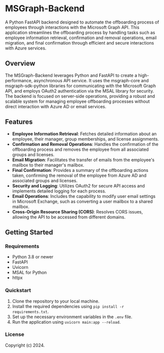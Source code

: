 # MSGraph-Backend

A Python FastAPI backend designed to automate the offboarding process of employees through interactions with the Microsoft Graph API. This application streamlines the offboarding process by handling tasks such as employee information retrieval, confirmation and removal operations, email migration, and final confirmation through efficient and secure interactions with Azure services.

## Overview

The MSGraph-Backend leverages Python and FastAPI to create a high-performance, asynchronous API service. It uses the msgraph-core and msgraph-sdk-python libraries for communicating with the Microsoft Graph API, and employs OAuth2 authentication via the MSAL library for security. The backend is focused on server-side operations, providing a robust and scalable system for managing employee offboarding processes without direct interaction with Azure AD or email services.

## Features

- **Employee Information Retrieval**: Fetches detailed information about an employee, their manager, group memberships, and license assignments.
- **Confirmation and Removal Operations**: Handles the confirmation of the offboarding process and removes the employee from all associated groups and licenses.
- **Email Migration**: Facilitates the transfer of emails from the employee's mailbox to their manager's mailbox.
- **Final Confirmation**: Provides a summary of the offboarding actions taken, confirming the removal of the employee from Azure AD and associated groups and licenses.
- **Security and Logging**: Utilizes OAuth2 for secure API access and implements detailed logging for each process.
- **Email Operations**: Includes the capability to modify user email settings in Microsoft Exchange, such as converting a user mailbox to a shared mailbox.
- **Cross-Origin Resource Sharing (CORS)**: Resolves CORS issues, allowing the API to be accessed from different domains.

## Getting Started

### Requirements

- Python 3.8 or newer
- FastAPI
- Uvicorn
- MSAL for Python
- httpx

### Quickstart

1. Clone the repository to your local machine.
2. Install the required dependencies using `pip install -r requirements.txt`.
3. Set up the necessary environment variables in the `.env` file.
4. Run the application using `uvicorn main:app --reload`.

### License

Copyright (c) 2024.